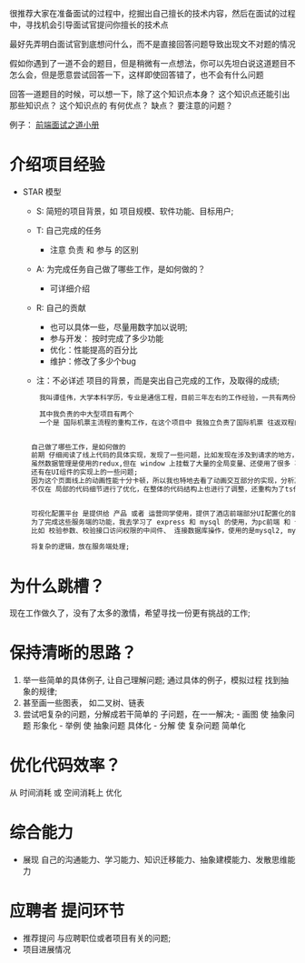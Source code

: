 很推荐大家在准备面试的过程中，挖掘出自己擅长的技术内容，然后在面试的过程中，寻找机会引导面试官提问你擅长的技术点

最好先弄明白面试官到底想问什么，而不是直接回答问题导致出现文不对题的情况

假如你遇到了一道不会的题目，但是稍微有一点想法，你可以先坦白说这道题目不怎么会，但是愿意尝试回答一下，这样即使回答错了，也不会有什么问题







回答一道题目的时候，可以想一下，除了这个知识点本身？ 这个知识点还能引出那些知识点？
这个知识点的 有何优点？ 缺点？ 要注意的问题？

例子：
[前端面试之道小册](https://www.xyhthink.com/%E5%89%8D%E7%AB%AF%E9%9D%A2%E8%AF%95%E4%B9%8B%E9%81%93/9-JS%20%E6%80%9D%E8%80%83%E9%A2%98.htm)




# 介绍项目经验
  - STAR 模型
    - S: 简短的项目背景，如 项目规模、软件功能、目标用户;
    - T: 自己完成的任务
      - 注意 负责 和 参与 的区别
    - A: 为完成任务自己做了哪些工作，是如何做的？
      - 可详细介绍
    - R: 自己的贡献
      - 也可以具体一些，尽量用数字加以说明;
      - 参与开发： 按时完成了多少功能
      - 优化：性能提高的百分比
      - 维护：修改了多少个bug

    - 注：不必详述 项目的背景，而是突出自己完成的工作，及取得的成绩;
    ```txt
        我叫谭佳伟，大学本科学历，专业是通信工程，目前三年左右的工作经验，一共有两份工作经历；最近一份工作经历是在去哪网的国际机票前端团队；包括了国际机票主流程、国内外机票后服务的前端工作，例如搜索报价、航司、订单、值机、关注动态等; 还会涉及到酒店业务线中nodeBff层服务端的一些需求;

        其中我负责的中大型项目有两个
        一个是 国际机票主流程的重构工作，在这个项目中 我独立负责了国际机票 往返双程的结果列表页面，重构之后 最明显的是页面动画性能由明显卡顿、抖动到稳定在60fps左右，另外也优化了业务逻辑、代码结构; 


      自己做了哪些工作，是如何做的
      前期 仔细阅读了线上代码的具体实现，发现了一些问题，比如发现在涉及到请求的地方，有大量的回调函数经过一层层的函数进行传递，这个问题需要作为优化点，
      虽然数据管理是使用的redux,但在 window 上挂载了大量的全局变量、还使用了很多 事件监听的方式 进行数据的更改或者传递
      还有在UI组件的实现上的一些问题;
      因为这个页面线上的动画性能十分卡顿，所以我也特地去看了动画交互部分的实现，分析其中存在的问题，并加以改进；
      不仅在 局部的代码细节进行了优化，在整体的代码结构上也进行了调整，还重构为了ts代码， 另外也抽取了一些组件放入了 Q-design 组件库中;


      可视化配置平台 是提供给 产品 或者 运营同学使用，提供了酒店前端部分UI配置化的能力，node服务分为两个部分，在内部一个成为 计算层，一个成为 数据层，数据层主要处理了产品和 UI 用户产生的 原始配置数据，  在这个项目中，我负责了大约有70%的工作，计算层主要处理了C端线上用户的请求，参与了大约百分之30的工作;
      为了完成这些服务端的功能，我去学习了 express 和 mysql 的使用，为pc前端 和 计算层提供了20+接口; 并且封装了一些 通用函数 或者 中间件,
      比如 校验参数、校验接口访问权限的中间件、 连接数据库操作，使用的是mysql2, mysql2的事务操作，仅支持回调形式，我将其封装了Promise, 可以使用async await;

      将复杂的逻辑，放在服务端处理;
    ```

 
# 为什么跳槽？
现在工作做久了，没有了太多的激情，希望寻找一份更有挑战的工作;


# 保持清晰的思路？
  1. 举一些简单的具体例子, 让自己理解问题; 通过具体的例子，模拟过程 找到抽象的规律;
  2. 甚至画一些图表， 如二叉树、链表
  3. 尝试吧复杂的问题，分解成若干简单的 子问题，在一一解决;
    - 画图 使 抽象问题 形象化
    - 举例 使 抽象问题 具体化
    - 分解 使 复杂问题 简单化


# 优化代码效率？
  从 时间消耗 或 空间消耗上 优化

# 综合能力
  - 展现 自己的沟通能力、学习能力、知识迁移能力、抽象建模能力、发散思维能力

# 应聘者 提问环节
  - 推荐提问 与应聘职位或者项目有关的问题;
  - 项目进展情况